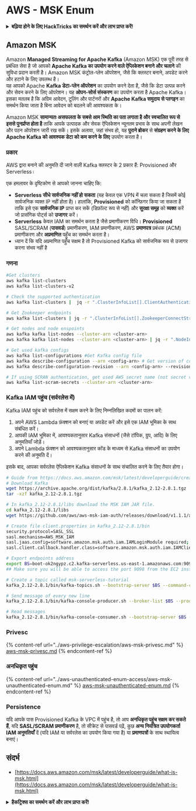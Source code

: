 # AWS - MSK Enum

<details>

<summary><strong>बढ़िया होने के लिए HackTricks का समर्थन करें और लाभ प्राप्त करें!</strong></summary>

* यदि आप अपनी कंपनी को **HackTricks में विज्ञापित** देखना चाहते हैं या यदि आप **PEASS के नवीनतम संस्करण देखना चाहते हैं या HackTricks को PDF में डाउनलोड करना चाहते हैं** तो [**सदस्यता योजनाएं**](https://github.com/sponsors/carlospolop) देखें!
* [**आधिकारिक PEASS & HackTricks स्वैग**](https://peass.creator-spring.com) प्राप्त करें
* [**The PEASS Family**](https://opensea.io/collection/the-peass-family) की खोज करें, हमारा एकल [**NFTs**](https://opensea.io/collection/the-peass-family) संग्रह
* **शामिल हों** 💬 [**Discord समूह**](https://discord.gg/hRep4RUj7f) या [**टेलीग्राम समूह**](https://t.me/peass) में या **Twitter** 🐦 [**@carlospolopm**](https://twitter.com/carlospolopm)** को** **फ़ॉलो** करें.
* **अपने हैकिंग ट्रिक्स साझा करें, PRs सबमिट करके** [**HackTricks**](https://github.com/carlospolop/hacktricks) **और** [**HackTricks Cloud**](https://github.com/carlospolop/hacktricks-cloud) **github repos**.

</details>

## Amazon MSK

Amazon **Managed Streaming for Apache Kafka** (Amazon MSK) एक पूरी तरह से प्रबंधित सेवा है जो आपको **Apache Kafka का उपयोग करने वाले ऐप्लिकेशन बनाने और चलाने** की सुविधा प्रदान करती है। Amazon MSK कंट्रोल-प्लेन ऑपरेशन, जैसे कि क्लस्टर बनाने, अपडेट करने और हटाने के लिए उपलब्ध है।\
यह आपको Apache **Kafka डेटा-प्लेन ऑपरेशन** का उपयोग करने देता है, जैसे कि डेटा उत्पन्न करने और सेवन करने के लिए ऑपरेशन। यह **ओपन-सोर्स संस्करण** का उपयोग करता है Apache Kafka। इसका मतलब है कि अग्रिम आवेदन, टूलिंग और पार्टनरों और **Apache Kafka समुदाय से प्लगइन** का समर्थन किया जाता है बिना आवेदन को बदलने की आवश्यकता के।

Amazon MSK **सामान्यतः असफलता के सबसे आम स्थिति का पता लगाता है और स्वचालित रूप से इससे पुनर्प्राप्त होता है** ताकि आपके उत्पादक और सेवक ऐप्लिकेशन न्यूनतम प्रभाव के साथ अपनी लेखन और पठन ऑपरेशन जारी रख सकें। इसके अलावा, जहां संभव हो, यह **पुराने ब्रोकर** से **संग्रहण करने के लिए Apache Kafka को आवश्यक डेटा को कम करने के लिए** उपयोग करता है।

### **प्रकार**

AWS द्वारा बनाने की अनुमति दी जाने वाली Kafka क्लस्टर के 2 प्रकार हैं: Provisioned और Serverless।

एक हमलावर के दृष्टिकोण से आपको जानना चाहिए कि:

* **Serverless सीधे सार्वजनिक नहीं हो सकता** (यह केवल एक VPN में चला सकता है जिसमें कोई सार्वजनिक व्यक्त IP नहीं होता है)। हालांकि, **Provisioned** को कॉन्फ़िगर किया जा सकता है ताकि इसे एक **सार्वजनिक IP** प्राप्त कर सकें (डिफ़ॉल्ट रूप से नहीं) और **सुरक्षा समूह** को **व्यक्त** करें जो प्रासंगिक पोर्ट्स को **उजागर** करें।
* **Serverless** केवल IAM का समर्थन करता है जैसे प्रमाणीकरण विधि। **Provisioned** SASL/SCRAM (**पासवर्ड**) प्रमाणीकरण, IAM प्रमाणीकरण, AWS **प्रमाणपत्र** प्रबंधक (ACM) प्रमाणीकरण और **अप्रमाणित** पहुँच का समर्थन करता है।
* ध्यान दें कि यदि अप्रमाणित पहुँच सक्षम है तो Provisioned Kafka को सार्वजनिक रूप से उजागर करना संभव नहीं है

### गणना
```bash
#Get clusters
aws kafka list-clusters
aws kafka list-clusters-v2

# Check the supported authentication
aws kafka list-clusters |  jq -r ".ClusterInfoList[].ClientAuthentication"

# Get Zookeeper endpoints
aws kafka list-clusters | jq -r ".ClusterInfoList[].ZookeeperConnectString, .ClusterInfoList[].ZookeeperConnectStringTls"

# Get nodes and node enspoints
aws kafka kafka list-nodes --cluster-arn <cluster-arn>
aws kafka kafka list-nodes --cluster-arn <cluster-arn> | jq -r ".NodeInfoList[].BrokerNodeInfo.Endpoints" # Get endpoints

# Get used kafka configs
aws kafka list-configurations #Get Kafka config file
aws kafka describe-configuration --arn <config-arn> # Get version of config
aws kafka describe-configuration-revision --arn <config-arn> --revision <version> # Get content of config version

# If using SCRAN authentication, get used AWS secret name (not secret value)
aws kafka list-scram-secrets --cluster-arn <cluster-arn>
```
### Kafka IAM पहुंच (सर्वरलेस में)

Kafka IAM पहुंच को सर्वरलेस में सक्षम करने के लिए निम्नलिखित कदमों का पालन करें:

1. अपने AWS Lambda फ़ंक्शन को बनाएं या अपडेट करें और इसे एक IAM भूमिका के साथ संबंधित करें।
2. आपकी IAM भूमिका में, आवश्यकतानुसार Kafka संसाधनों (जैसे टॉपिक, ग्रुप, आदि) के लिए अनुमतियाँ जोड़ें।
3. अपने Lambda फ़ंक्शन को आवश्यकतानुसार कॉड के माध्यम से Kafka संसाधनों का उपयोग करने की अनुमति दें।

इसके बाद, आपका सर्वरलेस ऐप्लिकेशन Kafka संसाधनों के साथ संचालित करने के लिए तैयार होगा।
```bash
# Guide from https://docs.aws.amazon.com/msk/latest/developerguide/create-serverless-cluster.html
# Download Kafka
wget https://archive.apache.org/dist/kafka/2.8.1/kafka_2.12-2.8.1.tgz
tar -xzf kafka_2.12-2.8.1.tgz

# In kafka_2.12-2.8.1/libs download the MSK IAM JAR file.
cd kafka_2.12-2.8.1/libs
wget https://github.com/aws/aws-msk-iam-auth/releases/download/v1.1.1/aws-msk-iam-auth-1.1.1-all.jar

# Create file client.properties in kafka_2.12-2.8.1/bin
security.protocol=SASL_SSL
sasl.mechanism=AWS_MSK_IAM
sasl.jaas.config=software.amazon.msk.auth.iam.IAMLoginModule required;
sasl.client.callback.handler.class=software.amazon.msk.auth.iam.IAMClientCallbackHandler

# Export endpoints address
export BS=boot-ok2ngypz.c2.kafka-serverless.us-east-1.amazonaws.com:9098
## Make sure you will be able to access the port 9098 from the EC2 instance (check VPS, subnets and SG)

# Create a topic called msk-serverless-tutorial
kafka_2.12-2.8.1/bin/kafka-topics.sh --bootstrap-server $BS --command-config client.properties --create --topic msk-serverless-tutorial --partitions 6

# Send message of every new line
kafka_2.12-2.8.1/bin/kafka-console-producer.sh --broker-list $BS --producer.config client.properties --topic msk-serverless-tutorial

# Read messages
kafka_2.12-2.8.1/bin/kafka-console-consumer.sh --bootstrap-server $BS --consumer.config client.properties --topic msk-serverless-tutorial --from-beginning
```
### Privesc

{% content-ref url="../aws-privilege-escalation/aws-msk-privesc.md" %}
[aws-msk-privesc.md](../aws-privilege-escalation/aws-msk-privesc.md)
{% endcontent-ref %}

### अनधिकृत पहुंच

{% content-ref url="../aws-unauthenticated-enum-access/aws-msk-unauthenticated-enum.md" %}
[aws-msk-unauthenticated-enum.md](../aws-unauthenticated-enum-access/aws-msk-unauthenticated-enum.md)
{% endcontent-ref %}

### Persistence

यदि आपके पास Provisioned Kafka के VPC में पहुंच है, तो आप **अनधिकृत पहुंच सक्षम कर सकते हैं**, यदि **SASL/SCRAM प्रमाणीकरण** है, तो सीक्रेट से पासवर्ड पढ़ें, कुछ **अन्य नियंत्रित उपयोगकर्ता IAM अनुमतियाँ** दें (यदि IAM या सर्वरलेस का उपयोग किया गया है) या **प्रमाणपत्रों** के साथ स्थायित्व बनाएं।

## संदर्भ

* [https://docs.aws.amazon.com/msk/latest/developerguide/what-is-msk.html](https://docs.aws.amazon.com/msk/latest/developerguide/what-is-msk.html)

<details>

<summary><strong>हैकट्रिक्स का समर्थन करें और लाभ प्राप्त करें!</strong></summary>

* यदि आप अपनी कंपनी को **हैकट्रिक्स में विज्ञापित करना चाहते हैं** या यदि आप **PEASS के नवीनतम संस्करण को देखना चाहते हैं या HackTricks को PDF में डाउनलोड करना चाहते हैं** तो [**सदस्यता योजनाएं**](https://github.com/sponsors/carlospolop) देखें!
* [**आधिकारिक PEASS और HackTricks स्वैग**](https://peass.creator-spring.com) प्राप्त करें
* [**The PEASS Family**](https://opensea.io/collection/the-peass-family) का खोज करें, हमारा विशेष [**NFTs**](https://opensea.io/collection/the-peass-family) संग्रह
* **💬 [**Discord समूह**](https://discord.gg/hRep4RUj7f) या [**टेलीग्राम समूह**](https://t.me/peass) में शामिल हों या मुझे **ट्विटर** 🐦 [**@carlospolopm**](https://twitter.com/carlospolopm)** का** **अनुसरण** करें।**
* **अपने हैकिंग ट्रिक्स साझा करें,** [**HackTricks**](https://github.com/carlospolop/hacktricks) **और** [**HackTricks Cloud**](https://github.com/carlospolop/hacktricks-cloud) **github repos में PR जमा करके।**

</details>
